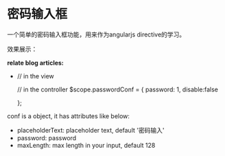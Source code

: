 # 密码输入框

一个简单的密码输入框功能，用来作为angularjs directive的学习。


效果展示：

**relate blog articles:**

-
    // in the view
    <csp-password-input conf="passwordConf"></csp-password-input>

    // in the controller
    $scope.passwordConf = {
    password: 1,
    disable:false

    };


conf is a object, it has attributes like below:

*   placeholderText: placeholder text, default '密码输入'
*   password: password
*   maxLength:  max length in your input, default 128
